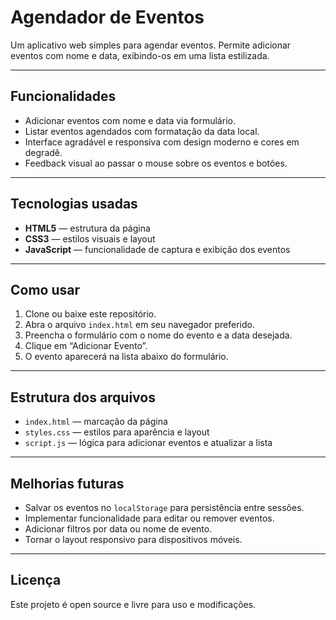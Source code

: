 # Agendador de Eventos

Um aplicativo web simples para agendar eventos. Permite adicionar eventos com nome e data, exibindo-os em uma lista estilizada.

---

## Funcionalidades

- Adicionar eventos com nome e data via formulário.  
- Listar eventos agendados com formatação da data local.  
- Interface agradável e responsiva com design moderno e cores em degradê.  
- Feedback visual ao passar o mouse sobre os eventos e botões.

---

## Tecnologias usadas

- **HTML5** — estrutura da página  
- **CSS3** — estilos visuais e layout  
- **JavaScript** — funcionalidade de captura e exibição dos eventos

---

## Como usar

1. Clone ou baixe este repositório.  
2. Abra o arquivo `index.html` em seu navegador preferido.  
3. Preencha o formulário com o nome do evento e a data desejada.  
4. Clique em “Adicionar Evento”.  
5. O evento aparecerá na lista abaixo do formulário.

---

## Estrutura dos arquivos

- `index.html` — marcação da página  
- `styles.css` — estilos para aparência e layout  
- `script.js` — lógica para adicionar eventos e atualizar a lista

---

## Melhorias futuras

- Salvar os eventos no `localStorage` para persistência entre sessões.  
- Implementar funcionalidade para editar ou remover eventos.  
- Adicionar filtros por data ou nome de evento.  
- Tornar o layout responsivo para dispositivos móveis.

---

## Licença

Este projeto é open source e livre para uso e modificações.
